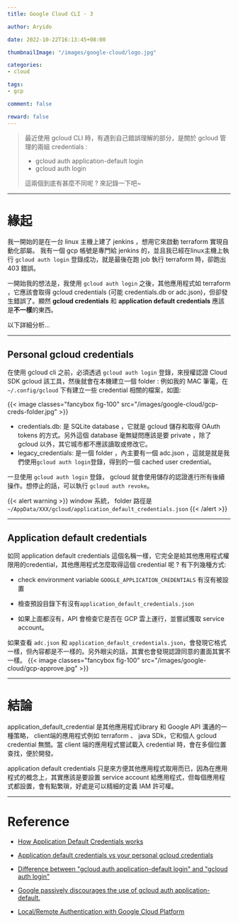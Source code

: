 ```yaml
---
title: Google Cloud CLI - 3

author: Aryido

date: 2022-10-22T16:13:45+08:00

thumbnailImage: "/images/google-cloud/logo.jpg"

categories:
- cloud

tags:
- gcp

comment: false

reward: false
---
```

<!--BODY-->

> 最近使用 gcloud CLI 時，有遇到自己錯誤理解的部分，是關於 gcloud 管理的兩組 credentials :
> - gcloud auth application-default login
> - gcloud auth login
>
> 這兩個到底有甚麼不同呢 ? 來記錄一下吧~

<!--more-->

---

# 緣起
我一開始的是在一台 linux 主機上建了 jenkins ，想用它來啟動 terraform 實現自動化部屬。 我有一個 gcp 帳號是專門給 jenkins 的，並且我已經在linux主機上執行 ```gcloud auth login``` 登錄成功，就是最後在跑 job 執行 terraform 時，卻跑出 403 錯誤。

一開始我的想法是，我使用 ```gcloud auth login``` 之後，其他應用程式如 terraform ，它應該會取得 gcloud credentials (可能 credentials.db or adc.json)，但卻發生錯誤了。顯然 **gcloud credentials** 和 **application default credentials** 應該是**不一樣**的東西。

以下詳細分析...

---

## Personal gcloud credentials
在使用 gcloud cli 之前，必須透過 ```gcloud auth login``` 登錄，來授權認證 Cloud SDK gcloud 該工具，然後就會在本機建立一個 folder : 例如我的 MAC 筆電，在 ```~/.config/gcloud``` 下有建立一些 credential 相關的檔案，如圖:

{{< image classes="fancybox fig-100" src="/images/google-cloud/gcp-creds-folder.jpg" >}}
- credentials.db:
是 SQLite database ，它就是 gcloud 儲存和取得 OAuth tokens 的方式。另外這個 database 毫無疑問應該是要 private ，除了 gcloud 以外，其它城市都不應該讀取或修改它。
- legacy_credentials:
是一個 folder ，內主要有一個 adc.json ，這就是就是我們使用```gcloud auth login```登錄，得到的一個 cached user credential。

一旦使用 ```gcloud auth login``` 登錄， gcloud 就會使用儲存的認證進行所有後續操作。想停止的話，可以執行 ```gcloud auth revoke```。

{{< alert warning >}}
window 系統， folder 路徑是```~/AppData/XXX/gcloud/application_default_credentials.json```
{{< /alert >}}

---

## Application default credentials

如同 application default credentials 這個名稱一樣，它完全是給其他應用程式權限用的credential，其他應用程式怎麼取得這個 credential 呢 ? 有下列幾種方式:

- check environment variable ```GOOGLE_APPLICATION_CREDENTIALS``` 有沒有被設置

-  檢查預設目錄下有沒有```application_default_credentials.json```

-  如果上面都沒有，API 會檢查它是否在 GCP 雲上運行，並嘗試獲取 service account。


如果查看 ```adc.json``` 和 ```application_default_credentials.json```，會發現它格式一樣，但內容都是不一樣的。另外眼尖的話，其實也會發現認證同意的畫面其實不一樣。
{{< image classes="fancybox fig-100" src="/images/google-cloud/gcp-approve.jpg" >}}

---

# 結論
application_default_credential 是其他應用程式library 和 Google API 溝通的一種策略， client端的應用程式例如 terraform 、 java SDk，它和個人 gcloud credential 無關。當 client 端的應用程式嘗試載入 credential 時，會在多個位置查找，便於開發。

application default credentials 只是來方便其他應用程式取用而已，因為在應用程式的概念上，其實應該是要設置 service account 給應用程式，但每個應用程式都設置，會有點繁瑣，好處是可以精細的定義 IAM 許可權。

---

# Reference
- [How Application Default Credentials works](https://cloud.google.com/docs/authentication/application-default-credentials)


- [Application default credentials vs your personal gcloud credentials](https://jpassing.com/2020/01/14/google-application-default-credentials-vs-your-personal-gcloud-credentials/)

- [Difference between "gcloud auth application-default login" and "gcloud auth login"](https://stackoverflow.com/questions/53306131/difference-between-gcloud-auth-application-default-login-and-gcloud-auth-logi)

- [Google passively discourages the use of gcloud auth application-default.](https://stackoverflow.com/questions/72745805/warnings-because-of-user-credentials-without-quota-project)

- [Local/Remote Authentication with Google Cloud Platform](https://medium.com/google-cloud/local-remote-authentication-with-google-cloud-platform-afe3aa017b95)

